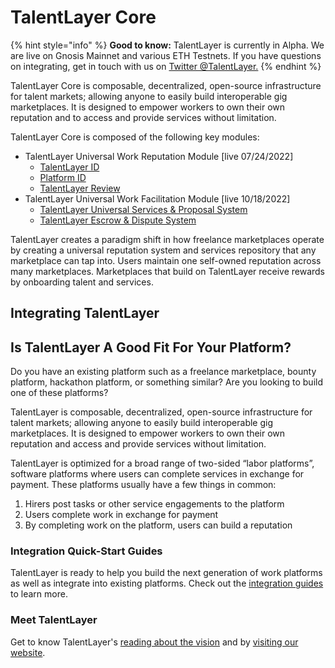 # TalentLayer Core

{% hint style="info" %}
**Good to know:** TalentLayer is currently in Alpha. We are live on Gnosis Mainnet and various ETH Testnets. If you have questions on integrating, get in touch with us on [Twitter @TalentLayer.](https://twitter.com/TalentLayer)
{% endhint %}

TalentLayer Core is composable, decentralized, open-source infrastructure for talent markets; allowing anyone to easily build interoperable gig marketplaces. It is designed to empower workers to own their own reputation and to access and provide services without limitation.

TalentLayer Core is composed of the following key modules:

* TalentLayer Universal Work Reputation Module \[live 07/24/2022]
  * [TalentLayer ID](elements/what-is-talentlayer-id/)
  * [Platform ID](elements/platformid.md)
  * [TalentLayer Review](elements/reviews-and-reputation.md)
* TalentLayer Universal Work Facilitation Module \[live 10/18/2022]
  * [TalentLayer Universal Services & Proposal System](elements/jobs-and-proposals/)
  * [TalentLayer Escrow & Dispute System](elements/escrow-and-dispute-system/)

TalentLayer creates a paradigm shift in how freelance marketplaces operate by creating a universal reputation system and services repository that any marketplace can tap into. Users maintain one self-owned reputation across many marketplaces. Marketplaces that build on TalentLayer receive rewards by onboarding talent and services.

## Integrating TalentLayer

## Is TalentLayer A Good Fit For Your Platform?

Do you have an existing platform such as a freelance marketplace, bounty platform, hackathon platform, or something similar? Are you looking to build one of these platforms?

TalentLayer is composable, decentralized, open-source infrastructure for talent markets; allowing anyone to easily build interoperable gig marketplaces. It is designed to empower workers to own their own reputation and access and provide services without limitation.

TalentLayer is optimized for a broad range of two-sided “labor platforms”, software platforms where users can complete services in exchange for payment. These platforms usually have a few things in common:

1. Hirers post tasks or other service engagements to the platform
2. Users complete work in exchange for payment
3. By completing work on the platform, users can build a reputation

### Integration Quick-Start Guides

TalentLayer is ready to help you build the next generation of work platforms as well as integrate into existing platforms. Check out the [integration guides](../quick-start-integration-guide.md) to learn more.

### Meet TalentLayer

Get to know TalentLayer's [reading about the vision](business-case.md) and by [visiting our website](https://www.talentlayer.org/).
